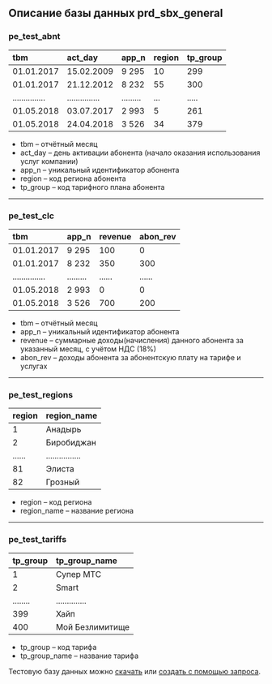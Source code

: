 ## Описание базы данных prd_sbx_general

### pe_test_abnt	

| tbm             | act_day         | app_n     | region | tp_group |
|:----------------|:----------------|:----------|:-------|:---------|
| 01.01.2017      | 15.02.2009      | 9 295     | 10     | 299      |
| 01.01.2017      | 21.12.2012      | 8 232     | 55     | 300      |
| ............... | ............... | ......... | ...    | .....    |
| 01.05.2018      | 03.07.2017      | 2 993     | 5      | 261      |
| 01.05.2018      | 24.04.2018      | 3 526     | 34     | 379      |


- tbm – отчётный месяц		
- act_day – день активации абонента (начало оказания использования услуг компании)		
- app_n – уникальный идентификатор абонента		
- region – код региона абонента		
- tp_group – код тарифного плана абонента

---

### pe_test_clc			

| tbm             | app_n       | revenue | abon_rev |
|:----------------|:------------|:--------|:---------|
| 01.01.2017      | 9 295       | 100     | 0        |
| 01.01.2017      | 8 232       | 350     | 300      |
| ............... | .........   | ......  | ......   |
| 01.05.2018      | 2 993       | 0       | 0        |
| 01.05.2018      | 3 526       | 700     | 200      |

- tbm – отчётный месяц	
- app_n – уникальный идентификатор абонента	
- revenue – суммарные доходы(начисления) данного абонента за указанный месяц, c учётом НДС (18%)	
- abon_rev – доходы абонента за абонентскую плату на тарифе и услугах	

---

### pe_test_regions	

| region | region_name      |
|:-------|:-----------------|
| 1	     | Анадырь          |
| 2      | Биробиджан       |
| ...... | ................ |
| 81     | Элиста           |
| 82     | Грозный          |

- region – код региона	
- region_name – название региона	

---

### pe_test_tariffs	
| tp_group| tp_group_name  |
|:--------|:---------------|
| 1	      | Супер МТС      |
| 2	      | Smart          |
| ........| .............. |
| 399     | Хайп           |
| 400     | Мой Безлимитище|

- tp_group – код тарифа	
- tp_group_name – название тарифа	

Тестовую базу данных можно [скачать](https://github.com/totydie/junior-analyst-portfolio/blob/main/sql/mts/prd_sbx_general.db)
или [создать с помощью запроса](https://github.com/totydie/junior-analyst-portfolio/blob/main/sql/mts/prd_sbx_general.sql).
